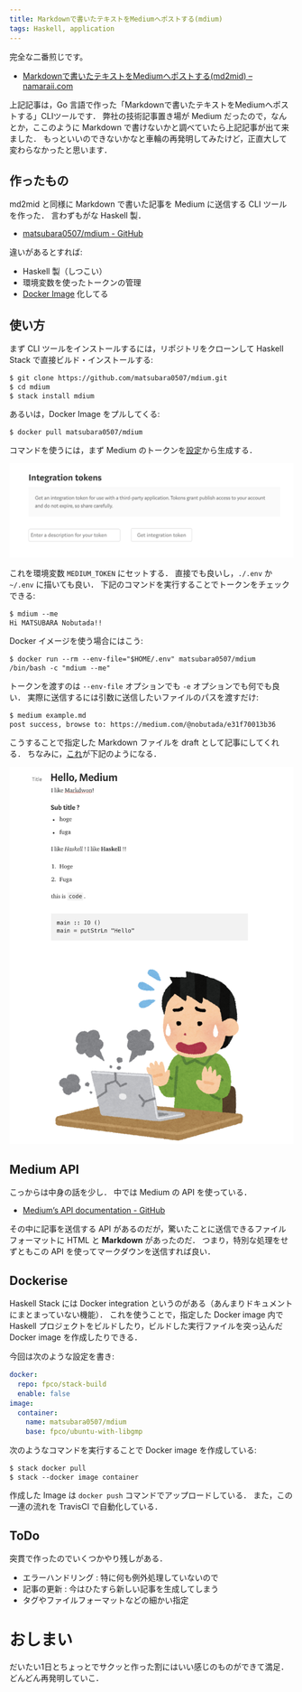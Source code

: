 ```yaml
---
title: Markdownで書いたテキストをMediumへポストする(mdium)
tags: Haskell, application
---
```


完全な二番煎じです。

- [Markdownで書いたテキストをMediumへポストする(md2mid) – namaraii.com](https://namaraii.com/post/markdownで書いたテキストをmediumへポストするmd2mid/)

上記記事は，Go 言語で作った「Markdownで書いたテキストをMediumへポストする」CLIツールです．
弊社の技術記事置き場が Medium だったので，なんとか，ここのように Markdown で書けないかと調べていたら上記記事が出て来ました．
もっといいのできないかなと車輪の再発明してみたけど，正直大して変わらなかったと思います．

## 作ったもの

md2mid と同様に Markdown で書いた記事を Medium に送信する CLI ツールを作った．
言わずもがな Haskell 製．

- [matsubara0507/mdium - GitHub](https://github.com/matsubara0507/mdium)

違いがあるとすれば:

- Haskell 製（しつこい）
- 環境変数を使ったトークンの管理
- [Docker Image](https://hub.docker.com/r/matsubara0507/mdium/) 化してる

## 使い方

まず CLI ツールをインストールするには，リポジトリをクローンして Haskell Stack で直接ビルド・インストールする:

```
$ git clone https://github.com/matsubara0507/mdium.git
$ cd mdium
$ stack install mdium
```

あるいは，Docker Image をプルしてくる:

```
$ docker pull matsubara0507/mdium
```

コマンドを使うには，まず Medium のトークンを[設定](https://medium.com/me/settings)から生成する．

![](/assets/create-mdium/generate-token.png)

これを環境変数 `MEDIUM_TOKEN` にセットする．
直接でも良いし，`./.env` か `~/.env` に描いても良い．
下記のコマンドを実行することでトークンをチェックできる:

```
$ mdium --me
Hi MATSUBARA Nobutada!!
```

Docker イメージを使う場合にはこう:

```
$ docker run --rm --env-file="$HOME/.env" matsubara0507/mdium /bin/bash -c "mdium --me"
```

トークンを渡すのは `--env-file` オプションでも `-e` オプションでも何でも良い．
実際に送信するには引数に送信したいファイルのパスを渡すだけ:

```
$ medium example.md
post success, browse to: https://medium.com/@nobutada/e31f70013b36
```

こうすることで指定した Markdown ファイルを draft として記事にしてくれる．
ちなみに，[これ](https://github.com/matsubara0507/mdium/blob/master/example/example.md)が下記のようになる．

![](https://github.com/matsubara0507/mdium/raw/master/example/example.png)

## Medium API

こっからは中身の話を少し．
中では Medium の API を使っている．

- [Medium’s API documentation - GitHub](https://github.com/Medium/medium-api-docs#readme)

その中に記事を送信する API があるのだが，驚いたことに送信できるファイルフォーマットに HTML と **Markdown** があったのだ．
つまり，特別な処理をせずともこの API を使ってマークダウンを送信すれば良い．

## Dockerise

Haskell Stack には Docker integration というのがある（あんまりドキュメントにまとまっていない機能）．
これを使うことで，指定した Docker image 内で Haskell プロジェクトをビルドしたり，ビルドした実行ファイルを突っ込んだ Docker image を作成したりできる．

今回は次のような設定を書き:

```yaml
docker:
  repo: fpco/stack-build
  enable: false
image:
  container:
    name: matsubara0507/mdium
    base: fpco/ubuntu-with-libgmp
```

次のようなコマンドを実行することで Docker image を作成している:

```
$ stack docker pull
$ stack --docker image container
```

作成した Image は `docker push` コマンドでアップロードしている．
また，この一連の流れを TravisCI で自動化している．

## ToDo

突貫で作ったのでいくつかやり残しがある．

- エラーハンドリング : 特に何も例外処理していないので
- 記事の更新 : 今はひたすら新しい記事を生成してしまう
- タグやファイルフォーマットなどの細かい指定

# おしまい

だいたい1日とちょっとでサクッと作った割にはいい感じのものができて満足．
どんどん再発明していこ．
